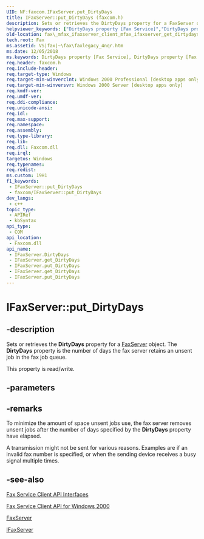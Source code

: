 ```yaml
---
UID: NF:faxcom.IFaxServer.put_DirtyDays
title: IFaxServer::put_DirtyDays (faxcom.h)
description: Sets or retrieves the DirtyDays property for a FaxServer object. The DirtyDays property is the number of days the fax server retains an unsent job in the fax job queue.
helpviewer_keywords: ["DirtyDays property [Fax Service]","DirtyDays property [Fax Service]","IFaxServer interface","IFaxServer interface [Fax Service]","DirtyDays property","IFaxServer.DirtyDays","IFaxServer.get_DirtyDays","IFaxServer.put_DirtyDays","IFaxServer::DirtyDays","IFaxServer::get_DirtyDays","IFaxServer::put_DirtyDays","_mfax_ifaxserver_get_dirtydays","fax._mfax_ifaxserver_client_mfax_ifaxserver_get_dirtydays_cpp","fax._mfax_ifaxserver_get_dirtydays","faxcom/IFaxServer::DirtyDays","faxcom/IFaxServer::get_DirtyDays","faxcom/IFaxServer::put_DirtyDays","put_DirtyDays"]
old-location: fax\_mfax_ifaxserver_client_mfax_ifaxserver_get_dirtydays_cpp.htm
tech.root: Fax
ms.assetid: VS|fax|~\fax\faxlegacy_4nqr.htm
ms.date: 12/05/2018
ms.keywords: DirtyDays property [Fax Service], DirtyDays property [Fax Service],IFaxServer interface, IFaxServer interface [Fax Service],DirtyDays property, IFaxServer.DirtyDays, IFaxServer.get_DirtyDays, IFaxServer.put_DirtyDays, IFaxServer::DirtyDays, IFaxServer::get_DirtyDays, IFaxServer::put_DirtyDays, _mfax_ifaxserver_get_dirtydays, fax._mfax_ifaxserver_client_mfax_ifaxserver_get_dirtydays_cpp, fax._mfax_ifaxserver_get_dirtydays, faxcom/IFaxServer::DirtyDays, faxcom/IFaxServer::get_DirtyDays, faxcom/IFaxServer::put_DirtyDays, put_DirtyDays
req.header: faxcom.h
req.include-header: 
req.target-type: Windows
req.target-min-winverclnt: Windows 2000 Professional [desktop apps only]
req.target-min-winversvr: Windows 2000 Server [desktop apps only]
req.kmdf-ver: 
req.umdf-ver: 
req.ddi-compliance: 
req.unicode-ansi: 
req.idl: 
req.max-support: 
req.namespace: 
req.assembly: 
req.type-library: 
req.lib: 
req.dll: Faxcom.dll
req.irql: 
targetos: Windows
req.typenames: 
req.redist: 
ms.custom: 19H1
f1_keywords:
 - IFaxServer::put_DirtyDays
 - faxcom/IFaxServer::put_DirtyDays
dev_langs:
 - c++
topic_type:
 - APIRef
 - kbSyntax
api_type:
 - COM
api_location:
 - Faxcom.dll
api_name:
 - IFaxServer.DirtyDays
 - IFaxServer.get_DirtyDays
 - IFaxServer.put_DirtyDays
 - IFaxServer.get_DirtyDays
 - IFaxServer.put_DirtyDays
---
```


# IFaxServer::put_DirtyDays


## -description

Sets or retrieves the <b>DirtyDays</b> property for a <a href="https://docs.microsoft.com/previous-versions/windows/desktop/fax/-mfax-faxserver-client">FaxServer</a> object. The <b>DirtyDays</b> property is the number of days the fax server retains an unsent job in the fax job queue.

This property is read/write.

## -parameters

## -remarks

To minimize the amount of space unsent jobs use, the fax server removes unsent jobs after the number of days specified by the <b>DirtyDays</b> property have elapsed. 

A transmission might not be sent for various reasons. Examples are if an invalid fax number is specified, or when the sending device receives a busy signal multiple times.

## -see-also

<a href="https://docs.microsoft.com/previous-versions/windows/desktop/fax/-mfax-fax-service-client-api-interfaces">Fax Service Client API Interfaces</a>



<a href="https://docs.microsoft.com/previous-versions/windows/desktop/fax/-mfax-fax-service-client-api-for-windows-2000">Fax Service Client API for Windows 2000</a>



<a href="https://docs.microsoft.com/previous-versions/windows/desktop/fax/-mfax-faxserver-client">FaxServer</a>



<a href="https://docs.microsoft.com/previous-versions/windows/desktop/api/faxcom/nn-faxcom-ifaxserver">IFaxServer</a>

